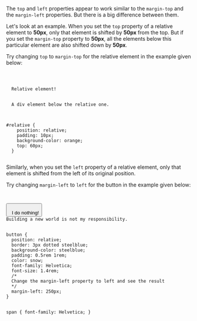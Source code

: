 The `top` and `left`
properties appear to work similar
to the `margin-top`
and the `margin-left` properties.
But there is a big difference between them.

Let's look at an example. When you set the `top`
property of a relative element to **50px**,
only that element is shifted by **50px** from the top.
But if you set the `margin-top` property to **50px**,
all the elements below this particular
element are also shifted down by **50px**.

Try changing `top` to `margin-top` for the
relative element in the example given below:

<Editor lang="css">
<code>
<panel lang="html">
<div id="relative">
  Relative element!
</div>
<div>
  A div element below the relative one.
</div>
</panel>
<panel lang="css">
#relative {
    position: relative;
    padding: 10px;
    background-color: orange;
    top: 60px;
  }
</panel>
</code>
</Editor>

Similarly, when you set the `left`
property of a relative element,
only that element is shifted
from the left of its original
position.

Try changing `margin-left` to
`left` for the button
in the example given below:

<Editor lang="css">
<code>
<panel lang="html">
<button>
  I do nothing!
</button>
<span>Building a new world is not my responsibility.</span>
</panel>
<panel lang="css">
button {
  position: relative;
  border: 3px dotted steelblue;
  background-color: steelblue;
  padding: 0.5rem 1rem;
  color: snow;
  font-family: Helvetica;
  font-size: 1.4rem;
  /*
  Change the margin-left property to left and see the result
  */
  margin-left: 250px;
}

span {
  font-family: Helvetica;
}
</panel>
</code>
</Editor>